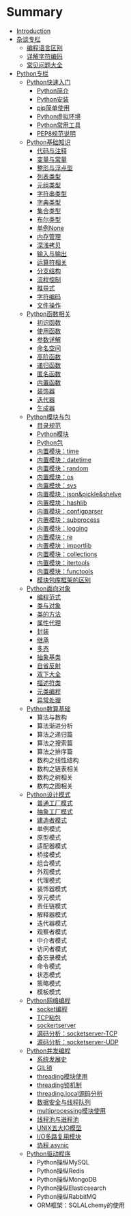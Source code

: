 # Summary

* [Introduction](README.md)
* [杂谈专栏](./杂谈专栏/summary.md)
    * [编程语言区别](./杂谈专栏/编程语言区别.md)
    * [详解字符编码](./杂谈专栏/详解字符编码.md)
    * [常见问题大全](./杂谈专栏/放一些常见题目.md)
* [Python专栏](./Python/summary.md)
    * [Python快速入门](./Python/Python快速入门/summary.md)
        * [Python简介](./Python/Python快速入门/Python简介.md)
        * [Python安装](./Python/Python快速入门/Python安装.md)
        * [pip简单使用](./Python/Python快速入门/pip简单使用.md)
        * [Python虚拟环境](./Python/Python快速入门/Python虚拟环境.md)
        * [Python常用工具](./Python/Python快速入门/Python常用工具.md)
        * [PEP8规范说明](./Python/Python快速入门/PEP8规范说明.md)
    * [Python基础知识](./Python/Python基础知识/summary.md)
        * [代码与注释](./Python/Python基础知识/代码与注释.md)
        * [变量与常量](./Python/Python基础知识/变量与常量.md)
        * [整形与浮点型](./Python/Python基础知识/整形与浮点型.md)
        * [列表类型](./Python/Python基础知识/列表类型.md)
        * [元组类型](./Python/Python基础知识/元组类型.md)
        * [字符串类型](./Python/Python基础知识/字符串类型.md)
        * [字典类型](./Python/Python基础知识/字典类型.md)
        * [集合类型](./Python/Python基础知识/集合类型.md)
        * [布尔类型](./Python/Python基础知识/布尔类型.md)
        * [单例None](./Python/Python基础知识/单例None.md)
        * [内存管理](./Python/Python基础知识/内存管理.md)
        * [深浅拷贝](./Python/Python基础知识/深浅拷贝.md)
        * [输入与输出](./Python/Python基础知识/输入与输出.md)
        * [运算符相关](./Python/Python基础知识/运算符相关.md)
        * [分支结构](./Python/Python基础知识/分支结构.md)
        * [流程控制](./Python/Python基础知识/流程控制.md)
        * [推导式](./Python/Python基础知识/推导式.md)
        * [字符编码](./Python/Python基础知识/字符编码.md)
        * [文件操作](./Python/Python基础知识/文件操作.md)
    * [Python函数相关](./Python/Python函数相关/summary.md)
        * [初识函数](./Python/Python函数相关/初识函数.md)
        * [使用函数](./Python/Python函数相关/使用函数.md)
        * [参数详解](./Python/Python函数相关/参数详解.md)
        * [命名空间](./Python/Python函数相关/命名空间.md)
        * [高阶函数](./Python/Python函数相关/高阶函数.md)
        * [递归函数](./Python/Python函数相关/递归函数.md)
        * [匿名函数](./Python/Python函数相关/匿名函数.md)
        * [内置函数](./Python/Python函数相关/内置函数.md)
        * [装饰器](./Python/Python函数相关/装饰器.md)
        * [迭代器](./Python/Python函数相关/迭代器.md)
        * [生成器](./Python/Python函数相关/生成器.md)
    * [Python模块与包](./Python/Python模块与包/summary.md)
        * [目录规范](./Python/Python模块与包/目录规范.md)
        * [Python模块](./Python/Python模块与包/Python模块.md)
        * [Python包](./Python/Python模块与包/Python包.md)
        * [内置模块：time](./Python/Python模块与包/time.md)
        * [内置模块：datetime](./Python/Python模块与包/datetime.md)
        * [内置模块：random](./Python/Python模块与包/random.md)
        * [内置模块：os](./Python/Python模块与包/os.md)
        * [内置模块：sys](./Python/Python模块与包/sys.md)
        * [内置模块：json&pickle&shelve](./Python/Python模块与包/json&pickle&shelve.md)
        * [内置模块：hashlib](./Python/Python模块与包/hashlib.md)
        * [内置模块：configparser](./Python/Python模块与包/configparser.md)
        * [内置模块：subprocess](./Python/Python模块与包/subprocess.md)
        * [内置模块：logging](./Python/Python模块与包/logging.md)
        * [内置模块：re](./Python/Python模块与包/re.md)
        * [内置模块：importlib](./Python/Python模块与包/importlib.md)
        * [内置模块：collections](./Python/Python模块与包/collections.md)
        * [内置模块：itertools](./Python/Python模块与包/itertools.md)
        * [内置模块：functools](./Python/Python模块与包/functools.md)
        * [模块包库框架的区别](./Python/Python模块与包/模块包库框架的区别.md)
    * [Python面向对象](./Python/Python面向对象/summary.md)
        * [编程范式](./Python/Python面向对象/编程范式.md)
        * [类与对象](./Python/Python面向对象/类与对象.md)
        * [类的方法](./Python/Python面向对象/类的方法.md)
        * [属性代理](./Python/Python面向对象/属性代理.md)
        * [封装](./Python/Python面向对象/封装.md)
        * [继承](./Python/Python面向对象/继承.md)
        * [多态](./Python/Python面向对象/多态.md)
        * [抽象基类](./Python/Python面向对象/抽象基类.md)
        * [自省反射](./Python/Python面向对象/自省反射.md)
        * [双下大全](./Python/Python面向对象/双下大全.md)
        * [描述符类](./Python/Python面向对象/描述符类.md)
        * [元类编程](./Python/Python面向对象/元类编程.md)
        * [异常处理](./Python/Python面向对象/异常处理.md)
    * [Python数算基础](./Python/Python数算基础/summary.md)
        * 算法与数构
        * 算法渐进分析
        * 算法之递归篇
        * 算法之搜索篇
        * 算法之排序篇
        * 数构之线性结构
        * 数构之链表相关
        * 数构之树相关
        * 数构之图相关
    * [Python设计模式](./Python/Python设计模式/summary.md)
        * [普通工厂模式](./Python/Python设计模式/普通工厂模式.md)
        * [抽象工厂模式](./Python/Python设计模式/普通工厂模式.md)
        * [建造者模式](./Python/Python设计模式/普通工厂模式.md)
        * 单例模式
        * 原型模式
        * 适配器模式
        * 桥接模式
        * 组合模式
        * 外观模式
        * 代理模式
        * 装饰器模式
        * 享元模式
        * 责任链模式
        * 解释器模式
        * 迭代器模式
        * 观察者模式
        * 中介者模式
        * 访问者模式
        * 备忘录模式
        * 命令模式
        * 状态模式
        * 策略模式
        * 模板模式
    * [Python网络编程](./Python/Python网络编程/summary.md)
        * [socket编程](./Python/Python网络编程/summary.md)
        * [TCP粘包](./Python/Python网络编程/summary.md)
        * [sockertserver](./Python/Python网络编程/summary.md)
        * [源码分析：socketserver-TCP](./Python/Python网络编程/summary.md)
        * [源码分析：socketserver-UDP](./Python/Python网络编程/summary.md)
    * [Python并发编程](./Python/Python并发编程/summary.md)
        * [系统发展史](./Python/Python并发编程/summary.md)
        * [GIL锁](./Python/Python并发编程/summary.md)
        * [threading模块使用](./Python/Python并发编程/summary.md)
        * [threading锁机制](./Python/Python并发编程/summary.md)
        * [threading.local源码分析](./Python/Python并发编程/summary.md)
        * [数据安全与线程队列](./Python/Python并发编程/summary.md)
        * [multiprocessing模块使用](./Python/Python并发编程/summary.md)
        * [线程池与进程池](./Python/Python并发编程/summary.md)
        * [UNIX五大IO模型](./Python/Python并发编程/summary.md)
        * [I/O多路复用模块](./Python/Python并发编程/summary.md)
        * [协程 asynic](./Python/Python并发编程/summary.md)
    * [Python驱动程序](./Python/Python驱动程序/summary.md)
        * Python操纵MySQL
        * Python操纵Redis
        * Python操纵MongoDB
        * Python操纵Elasticsearch
        * Python操纵RabbitMQ
        * ORM框架：SQLALchemy的使用

